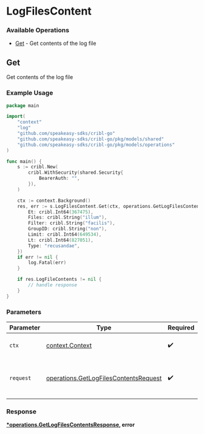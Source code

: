 # LogFilesContent

### Available Operations

* [Get](#get) - Get contents of the log file

## Get

Get contents of the log file

### Example Usage

```go
package main

import(
	"context"
	"log"
	"github.com/speakeasy-sdks/cribl-go"
	"github.com/speakeasy-sdks/cribl-go/pkg/models/shared"
	"github.com/speakeasy-sdks/cribl-go/pkg/models/operations"
)

func main() {
    s := cribl.New(
        cribl.WithSecurity(shared.Security{
            BearerAuth: "",
        }),
    )

    ctx := context.Background()
    res, err := s.LogFilesContent.Get(ctx, operations.GetLogFilesContentsRequest{
        Et: cribl.Int64(367475),
        Files: cribl.String("illum"),
        Filter: cribl.String("facilis"),
        GroupID: cribl.String("non"),
        Limit: cribl.Int64(649534),
        Lt: cribl.Int64(827051),
        Type: "recusandae",
    })
    if err != nil {
        log.Fatal(err)
    }

    if res.LogFileContents != nil {
        // handle response
    }
}
```

### Parameters

| Parameter                                                                                      | Type                                                                                           | Required                                                                                       | Description                                                                                    |
| ---------------------------------------------------------------------------------------------- | ---------------------------------------------------------------------------------------------- | ---------------------------------------------------------------------------------------------- | ---------------------------------------------------------------------------------------------- |
| `ctx`                                                                                          | [context.Context](https://pkg.go.dev/context#Context)                                          | :heavy_check_mark:                                                                             | The context to use for the request.                                                            |
| `request`                                                                                      | [operations.GetLogFilesContentsRequest](../../models/operations/getlogfilescontentsrequest.md) | :heavy_check_mark:                                                                             | The request object to use for the request.                                                     |


### Response

**[*operations.GetLogFilesContentsResponse](../../models/operations/getlogfilescontentsresponse.md), error**


